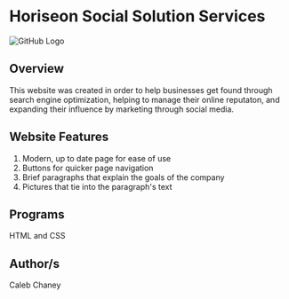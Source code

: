 # Horiseon Social Solution Services
![GitHub Logo](./assets/images/social-media-marketing.jpg)

## Overview
This website was created in order to help businesses get found through search engine optimization, helping to manage their online reputaton, and expanding their influence by marketing through social media. 

## Website Features
1) Modern, up to date page for ease of use 
2) Buttons for quicker page navigation
3) Brief paragraphs that explain the goals of the company
4) Pictures that tie into the paragraph's text

## Programs 
HTML and CSS

## Author/s
Caleb Chaney
